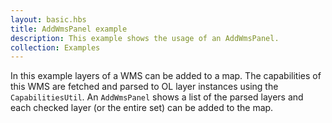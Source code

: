 ```yaml
---
layout: basic.hbs
title: AddWmsPanel example
description: This example shows the usage of an AddWmsPanel.
collection: Examples
---
```


In this example layers of a WMS can be added to a map.
The capabilities of this WMS are fetched and parsed to OL layer instances using the `CapabilitiesUtil`.
An `AddWmsPanel` shows a list of the parsed layers and each checked layer (or the entire set) can be added to the map.
